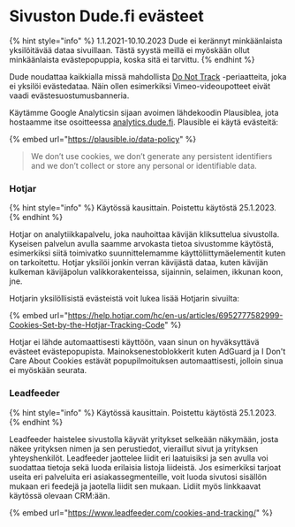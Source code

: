 # Sivuston Dude.fi evästeet

{% hint style="info" %}
1.1.2021-10.10.2023 Dude ei kerännyt minkäänlaista yksilöitävää dataa sivuillaan. Tästä syystä meillä ei myöskään ollut minkäänlaista evästepopuppia, koska sitä ei tarvittu.
{% endhint %}

Dude noudattaa kaikkialla missä mahdollista [Do Not Track](https://en.wikipedia.org/wiki/Do\_Not\_Track) -periaatteita, joka ei yksilöi evästedataa. Näin ollen esimerkiksi Vimeo-videoupotteet eivät vaadi evästesuostumusbanneria.

Käytämme Google Analyticsin sijaan avoimen lähdekoodin Plausiblea, jota hostaamme itse osoitteessa [analytics.dude.fi](https://analytics.dude.fi/). Plausible ei käytä evästeitä:

{% embed url="https://plausible.io/data-policy" %}

> We don’t use cookies, we don’t generate any persistent identifiers and we don’t collect or store any personal or identifiable data.

### Hotjar

{% hint style="info" %}
Käytössä kausittain. Poistettu käytöstä 25.1.2023.
{% endhint %}

Hotjar on analytiikkapalvelu, joka nauhoittaa kävijän kliksuttelua sivustolla. Kyseisen palvelun avulla saamme arvokasta tietoa sivustomme käytöstä, esimerkiksi siitä toimivatko suunnittelemamme käyttöliittymäelementit kuten on tarkoitettu. Hotjar yksilöi jonkin verran kävijästä dataa, kuten kävijän kulkeman kävijäpolun valikkorakenteissa, sijainnin, selaimen, ikkunan koon, jne.

Hotjarin yksilöllisistä evästeistä voit lukea lisää Hotjarin sivuilta:

{% embed url="https://help.hotjar.com/hc/en-us/articles/6952777582999-Cookies-Set-by-the-Hotjar-Tracking-Code" %}

Hotjar ei lähde automaattisesti käyttöön, vaan sinun on hyväksyttävä evästeet evästepopupista. Mainoksenestoblokkerit kuten AdGuard ja I Don't Care About Cookies estävät popupilmoituksen automaattisesti, jolloin sinua ei myöskään seurata.

### Leadfeeder

{% hint style="info" %}
Käytössä kausittain. Poistettu käytöstä 25.1.2023.
{% endhint %}

Leadfeeder haistelee sivustolla käyvät yritykset selkeään näkymään, josta näkee yrityksen nimen ja sen perustiedot, vieraillut sivut ja yrityksen yhteyshenkilöt. Leadfeeder jaottelee liidit eri laatuisiksi ja sen avulla voi suodattaa tietoja sekä luoda erilaisia listoja liideistä. Jos esimerkiksi tarjoat useita eri palveluita eri asiakassegmenteille, voit luoda sivutosi sisällön mukaan eri feedejä ja jaotella liidit sen mukaan. Lidiit myös linkkaavat käytössä olevaan CRM:ään.

{% embed url="https://www.leadfeeder.com/cookies-and-tracking/" %}

